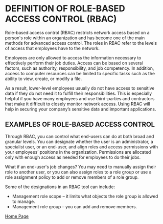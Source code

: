 # DEFINITION OF ROLE-BASED ACCESS CONTROL (RBAC)

Role-based access control (RBAC) restricts network access based on a person's role within an organization and has become one of the main methods for advanced access control. The roles in RBAC refer to the levels of access that employees have to the network.

Employees are only allowed to access the information necessary to effectively perform their job duties. Access can be based on several factors, such as authority, responsibility, and job competency. In addition, access to computer resources can be limited to specific tasks such as the ability to view, create, or modify a file.

As a result, lower-level employees usually do not have access to sensitive data if they do not need it to fulfill their responsibilities. This is especially helpful if you have many employees and use third-parties and contractors that make it difficult to closely monitor network access. Using RBAC will help in securing your company’s sensitive data and important applications.

## EXAMPLES OF ROLE-BASED ACCESS CONTROL
Through RBAC, you can control what end-users can do at both broad and granular levels. You can designate whether the user is an administrator, a specialist user, or an end-user, and align roles and access permissions with your employees’ positions in the organization. Permissions are allocated only with enough access as needed for employees to do their jobs.

What if an end-user's job changes? You may need to manually assign their role to another user, or you can also assign roles to a role group or use a role assignment policy to add or remove members of a role group.

Some of the designations in an RBAC tool can include:

- Management role scope – it limits what objects the role group is allowed to manage.
- Management role group – you can add and remove members.

[Home Page](https://osamamousa204.github.io/reading-notes-401/)
